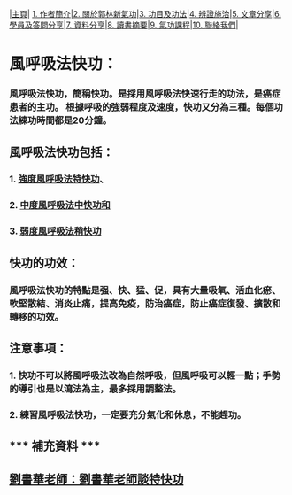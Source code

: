 |[主頁](/README.md)| [1. 作者簡介](/a10.md)|[2. 關於郭林新氣功](/a1.md)|[3. 功目及功法](/a2.md)|[4. 辨證施治](/a3.md)|[5. 文章分享](/a5.md)|[6. 學員及答問分享](/a6.md)|[7. 資料分享](/a7.md)|[8. 讀書摘要](/a4.md)|[9. 氣功課程](/郭林新氣功課程.md)|[10. 聯絡我們](/a9.md)|

# 風呼吸法快功：

### 風呼吸法快功，簡稱快功。是採用風呼吸法快速行走的功法，是癌症患者的主功。 根據呼吸的強弱程度及速度，快功又分為三種。每個功法練功時間都是20分鐘。

## 風呼吸法快功包括：

### 1. [強度風呼吸法特快功](/特快1.md)、
### 2. [中度風呼吸法中快功和](/中快1.md)
### 3. [弱度風呼吸法稍快功](/稍快1.md)

## 快功的功效：

### 風呼吸法快功的特點是强、快、猛、促，具有大量吸氧、活血化瘀、軟堅散結、消炎止痛，提高免疫，防治癌症，防止癌症復發、擴散和轉移的功效。

## 注意事項：

### 1. 快功不可以將風呼吸法改為自然呼吸，但風呼吸可以輕一點；手勢的導引也是以瀉法為主，最多採用調整法。
### 2. 練習風呼吸法快功，一定要充分氣化和休息，不能趕功。

##   *** 補充資料 ***

## [劉書華老師：劉書華老師談特快功](/劉書華1.md)
